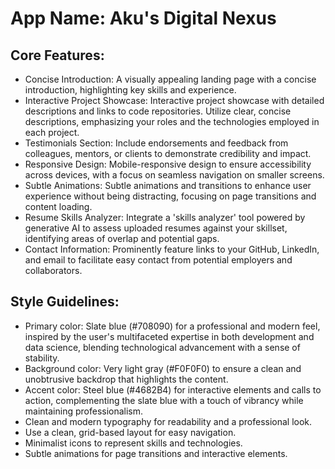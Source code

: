 # **App Name**: Aku's Digital Nexus

## Core Features:

- Concise Introduction: A visually appealing landing page with a concise introduction, highlighting key skills and experience.
- Interactive Project Showcase: Interactive project showcase with detailed descriptions and links to code repositories. Utilize clear, concise descriptions, emphasizing your roles and the technologies employed in each project.
- Testimonials Section: Include endorsements and feedback from colleagues, mentors, or clients to demonstrate credibility and impact.
- Responsive Design: Mobile-responsive design to ensure accessibility across devices, with a focus on seamless navigation on smaller screens.
- Subtle Animations: Subtle animations and transitions to enhance user experience without being distracting, focusing on page transitions and content loading.
- Resume Skills Analyzer: Integrate a 'skills analyzer' tool powered by generative AI to assess uploaded resumes against your skillset, identifying areas of overlap and potential gaps.
- Contact Information: Prominently feature links to your GitHub, LinkedIn, and email to facilitate easy contact from potential employers and collaborators.

## Style Guidelines:

- Primary color: Slate blue (#708090) for a professional and modern feel, inspired by the user's multifaceted expertise in both development and data science, blending technological advancement with a sense of stability.
- Background color: Very light gray (#F0F0F0) to ensure a clean and unobtrusive backdrop that highlights the content.
- Accent color: Steel blue (#4682B4) for interactive elements and calls to action, complementing the slate blue with a touch of vibrancy while maintaining professionalism.
- Clean and modern typography for readability and a professional look.
- Use a clean, grid-based layout for easy navigation.
- Minimalist icons to represent skills and technologies.
- Subtle animations for page transitions and interactive elements.